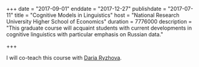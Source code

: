 +++
date = "2017-09-01"
enddate = "2017-12-27"
publishdate = "2017-07-11"
title = "Cognitive Models in Linguistics"
host = "National Research University Higher School of Economics"
duration = 7776000
description = "This graduate course will acquaint students with current developments in cognitive linguistics with particular emphasis on Russian data."

+++

I will co-teach this course with [Daria Ryzhova](https://www.hse.ru/en/org/persons/65846678).
